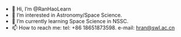 - 👋 Hi, I’m @RanHaoLearn
- 👀 I’m interested in Astronomy/Space Science.
- 🌱 I’m currently learning Space Science in NSSC.
- 📫 How to reach me: tel: +86 18651873598.   e-mail: hran@swl.ac.cn

<!---
RanHaoLearn/RanHaoLearn is a ✨ special ✨ repository because its `README.md` (this file) appears on your GitHub profile.
You can click the Preview link to take a look at your changes.
--->
